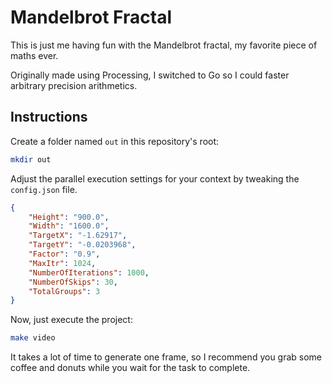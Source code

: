 # Mandelbrot Fractal

This is just me having fun with the Mandelbrot fractal, my favorite piece
of maths ever.

Originally made using Processing, I switched to Go so I could faster arbitrary
precision arithmetics.

## Instructions

Create a folder named `out` in this repository's root:

``` sh
mkdir out
```

Adjust the parallel execution settings for
your context by tweaking the `config.json` file.

``` json
{
    "Height": "900.0",
    "Width": "1600.0",
    "TargetX": "-1.62917",
    "TargetY": "-0.0203968",
    "Factor": "0.9",
    "MaxItr": 1024,
    "NumberOfIterations": 1000,
    "NumberOfSkips": 30,
    "TotalGroups": 3
}
```

Now, just execute the project:

``` sh
make video
```

It takes a lot of time to generate one frame, so I recommend you grab some
coffee and donuts while you wait for the task to complete.
